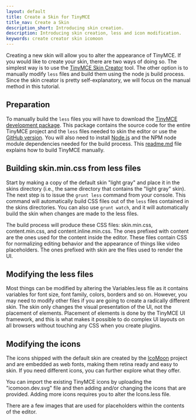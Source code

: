 ```yaml
---
layout: default
title: Create a Skin for TinyMCE
title_nav: Create a Skin
description_short: Introducing skin creation.
description: Introducing skin creation, less and icon modification.
keywords: create creator skin icomoon
---
```


Creating a new skin will allow you to alter the appearance of TinyMCE. If you would like to create your skin, there are two ways of doing so. The simplest way is to use the [TinyMCE Skin Creator]({{site.skintool}}) tool. The other option is to manually modify `less` files and build them using the node js build process. Since the skin creator is pretty self-explanatory, we will focus on the manual method in this tutorial.

## Preparation

To manually build the `less` files you will have to download the [TinyMCE development package]({{site.get-tiny}}). This package contains the source code for the entire TinyMCE project and the `less` files needed to skin the editor or use the [GitHub version](https://github.com/tinymce/tinymce/). You will also need to install [Node.js](https://nodejs.org) and the NPM node module dependencies needed for the build process. This [readme.md](https://github.com/tinymce/tinymce/blob/master/readme.md) file explains how to build TinyMCE manually.

## Building skin.min.css from less files

Start by making a copy of the default skin "light gray" and place it in the skins directory (i.e., the same directory that contains the "light gray" skin). The next step is to issue the `grunt less` command from your console. This command will automatically build CSS files out of the `less` files contained in the skins directories. You can also use `grunt watch`, and it will automatically build the skin when changes are made to the less files.

The build process will produce these CSS files: skin.min.css, content.min.css, and content.inline.min.css. The ones prefixed with content are the ones used for the content inside the editor. These files contain CSS for normalizing editing behavior and the appearance of things like video placeholders. The ones prefixed with skin are the files used to render the UI.

## Modifying the less files

Most things can be modified by altering the Variables.less file as it contains variables for font size, font family, colors, borders and so on. However, you may need to modify other files if you are going to create a radically different skin. The skin only changes the visual presentation of the UI, not the placement of elements. Placement of elements is done by the TinyMCE UI framework, and this is what makes it possible to do complex UI layouts on all browsers without touching any CSS when you create plugins.

## Modifying the icons

The icons shipped with the default skin are created by the [IcoMoon](http://icomoon.io/) project and are embedded as web fonts, making them retina ready and easy to skin. If you need different icons, you can further explore what they offer.

You can import the existing TinyMCE icons by uploading the "icomoon.dev.svg" file and then adding and/or changing the icons that are provided. Adding more icons requires you to alter the Icons.less file.

There are a few images that are used for placeholders within the contents of the editor.
